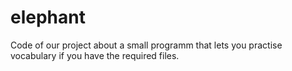 # elephant
Code of our project about a small programm that lets you practise vocabulary if you have the required files.
